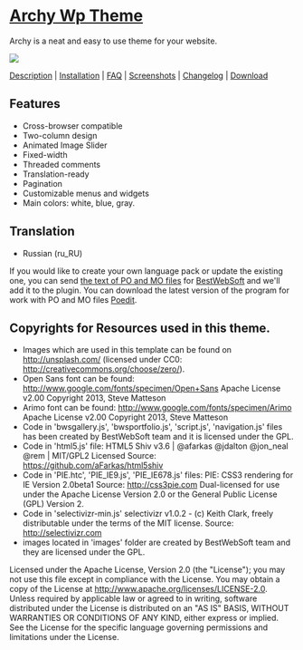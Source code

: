 <a href="http://bestwebsoft.com/theme/archy/" target=_blank>Archy Wp Theme</a>
==============

Archy is a neat and easy to use theme for your website.

<img src="http://bestwebsoft.com/wp-content/uploads/2014/09/xarchy-wp-banner.jpg.pagespeed.ic.6FthOdSaF7.jpg" />

<a href="http://bestwebsoft.com/products/archy/description" target=_blank>Description</a> | 
<a href="http://bestwebsoft.com/products/archy/installation" target=_blank>Installation</a> | 
<a href="http://bestwebsoft.com/products/archy/faq" target=_blank>FAQ</a> | 
<a href="http://bestwebsoft.com/products/archy/screenshots" target=_blank>Screenshots</a> | 
<a href="http://bestwebsoft.com/products/archy/changelog" target=_blank>Changelog</a> | 
<a href="http://bestwebsoft.com/products/archy/download" target=_blank>Download</a>

Features
-----------------------------
* Cross-browser compatible
* Two-column design
* Animated Image Slider
* Fixed-width
* Threaded comments
* Translation-ready
* Pagination
* Customizable menus and widgets
* Main colors: white, blue, gray.


Translation
-----------------------------
* Russian (ru_RU)

If you would like to create your own language pack or update the existing one, you can send <a href="http://codex.wordpress.org/Translating_WordPress" target="_blank">the text of PO and MO files</a> for <a href="http://support.bestwebsoft.com" target="_blank">BestWebSoft</a> and we'll add it to the plugin. You can download the latest version of the program for work with PO and MO files  <a href="http://www.poedit.net/download.php" target="_blank">Poedit</a>.


Copyrights for Resources used in this theme.
-----------------------------

* Images which are used in this template can be found on http://unsplash.com/ (licensed under CC0: http://creativecommons.org/choose/zero/).
* Open Sans font can be found: http://www.google.com/fonts/specimen/Open+Sans
Apache License v2.00 Copyright 2013, Steve Matteson
* Arimo font can be found: http://www.google.com/fonts/specimen/Arimo
Apache License v2.00 Copyright 2013, Steve Matteson
* Code in 'bwsgallery.js', 'bwsportfolio.js', 'script.js', 'navigation.js' files has been created by BestWebSoft team and it is licensed under the GPL.
* Code in 'html5.js' file: HTML5 Shiv v3.6 | @afarkas @jdalton @jon_neal @rem | MIT/GPL2 Licensed
Source: https://github.com/aFarkas/html5shiv
* Code in 'PIE.htc', 'PIE_IE9.js', 'PIE_IE678.js' files:
PIE: CSS3 rendering for IE Version 2.0beta1 Source: http://css3pie.com Dual-licensed for use under the Apache License Version 2.0 or the General Public License (GPL) Version 2.
* Code in 'selectivizr-min.js'
selectivizr v1.0.2 - (c) Keith Clark, freely distributable under the terms of the MIT license. Source: http://selectivizr.com
* images located in 'images' folder are created by BestWebSoft team and they are licensed under the GPL.

Licensed under the Apache License, Version 2.0 (the "License"); you may not use this file except in compliance with the License. You may obtain a copy of the License at http://www.apache.org/licenses/LICENSE-2.0. Unless required by applicable law or agreed to in writing, software distributed under the License is distributed on an "AS IS" BASIS, WITHOUT WARRANTIES OR CONDITIONS OF ANY KIND, either express or implied. See the License for the specific language governing permissions and limitations under the License.
